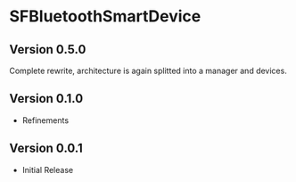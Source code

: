 # SFBluetoothSmartDevice

## Version 0.5.0
Complete rewrite, architecture is again splitted into a manager and devices.

## Version 0.1.0
* Refinements

## Version 0.0.1
* Initial Release